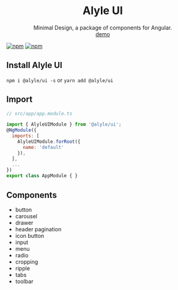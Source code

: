 <div align="center">
  <h1>Alyle UI</h1>
  Minimal Design, a package of components for Angular.
  <br/>
  <a href="https://alyle-ui.firebaseapp.com/">demo</a>
</div>

[![npm](https://img.shields.io/npm/v/@alyle/ui.svg?style=flat-square)](https://npmjs.com/package/alyle-ui)
[![npm](https://img.shields.io/npm/dt/@alyle/ui.svg?style=flat-square)](https://npmjs.com/package/alyle-ui)

## Install Alyle UI

`npm i @alyle/ui -s` or `yarn add @alyle/ui`

## Import

```js
// src/app/app.module.ts

import { AlyleUIModule } from '@alyle/ui';
@NgModule({
  imports: [
    AlyleUIModule.forRoot({
      name: 'default'
    }),
  ],
  ...
})
export class AppModule { }
```

## Components

* button
* carousel
* drawer
* header pagination
* icon button
* input
* menu
* radio
* cropping
* ripple
* tabs
* toolbar
